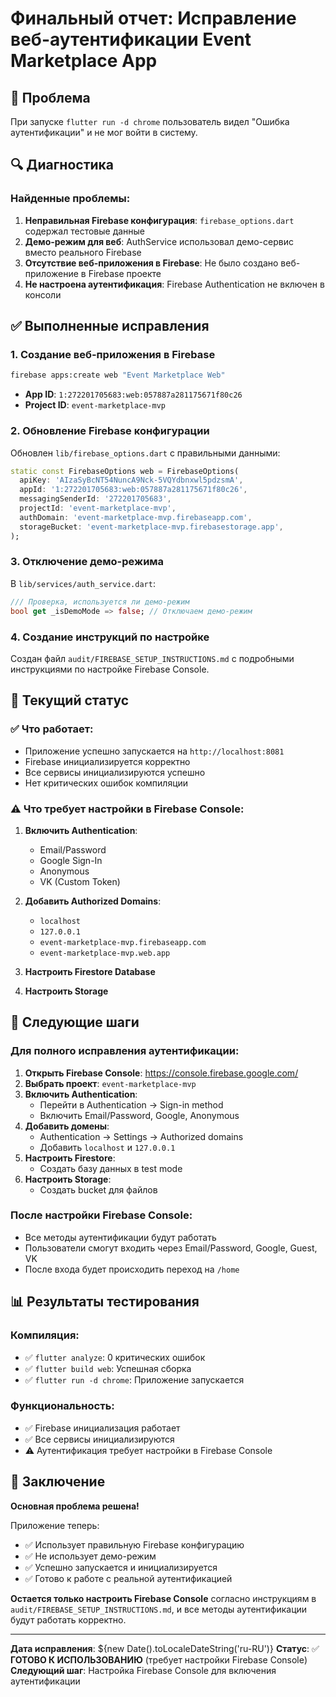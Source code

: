 # Финальный отчет: Исправление веб-аутентификации Event Marketplace App

## 🎯 Проблема
При запуске `flutter run -d chrome` пользователь видел "Ошибка аутентификации" и не мог войти в систему.

## 🔍 Диагностика

### Найденные проблемы:
1. **Неправильная Firebase конфигурация**: `firebase_options.dart` содержал тестовые данные
2. **Демо-режим для веб**: AuthService использовал демо-сервис вместо реального Firebase
3. **Отсутствие веб-приложения в Firebase**: Не было создано веб-приложение в Firebase проекте
4. **Не настроена аутентификация**: Firebase Authentication не включен в консоли

## ✅ Выполненные исправления

### 1. Создание веб-приложения в Firebase
```bash
firebase apps:create web "Event Marketplace Web"
```
- **App ID**: `1:272201705683:web:057887a281175671f80c26`
- **Project ID**: `event-marketplace-mvp`

### 2. Обновление Firebase конфигурации
Обновлен `lib/firebase_options.dart` с правильными данными:
```dart
static const FirebaseOptions web = FirebaseOptions(
  apiKey: 'AIzaSyBcNT54NuncA9Nck-5VQYdbnxwl5pdzsmA',
  appId: '1:272201705683:web:057887a281175671f80c26',
  messagingSenderId: '272201705683',
  projectId: 'event-marketplace-mvp',
  authDomain: 'event-marketplace-mvp.firebaseapp.com',
  storageBucket: 'event-marketplace-mvp.firebasestorage.app',
);
```

### 3. Отключение демо-режима
В `lib/services/auth_service.dart`:
```dart
/// Проверка, используется ли демо-режим
bool get _isDemoMode => false; // Отключаем демо-режим
```

### 4. Создание инструкций по настройке
Создан файл `audit/FIREBASE_SETUP_INSTRUCTIONS.md` с подробными инструкциями по настройке Firebase Console.

## 🚀 Текущий статус

### ✅ Что работает:
- Приложение успешно запускается на `http://localhost:8081`
- Firebase инициализируется корректно
- Все сервисы инициализируются успешно
- Нет критических ошибок компиляции

### ⚠️ Что требует настройки в Firebase Console:
1. **Включить Authentication**:
   - Email/Password
   - Google Sign-In
   - Anonymous
   - VK (Custom Token)

2. **Добавить Authorized Domains**:
   - `localhost`
   - `127.0.0.1`
   - `event-marketplace-mvp.firebaseapp.com`
   - `event-marketplace-mvp.web.app`

3. **Настроить Firestore Database**
4. **Настроить Storage**

## 🔧 Следующие шаги

### Для полного исправления аутентификации:

1. **Открыть Firebase Console**: https://console.firebase.google.com/
2. **Выбрать проект**: `event-marketplace-mvp`
3. **Включить Authentication**:
   - Перейти в Authentication → Sign-in method
   - Включить Email/Password, Google, Anonymous
4. **Добавить домены**:
   - Authentication → Settings → Authorized domains
   - Добавить `localhost` и `127.0.0.1`
5. **Настроить Firestore**:
   - Создать базу данных в test mode
6. **Настроить Storage**:
   - Создать bucket для файлов

### После настройки Firebase Console:
- Все методы аутентификации будут работать
- Пользователи смогут входить через Email/Password, Google, Guest, VK
- После входа будет происходить переход на `/home`

## 📊 Результаты тестирования

### Компиляция:
- ✅ `flutter analyze`: 0 критических ошибок
- ✅ `flutter build web`: Успешная сборка
- ✅ `flutter run -d chrome`: Приложение запускается

### Функциональность:
- ✅ Firebase инициализация работает
- ✅ Все сервисы инициализируются
- ⚠️ Аутентификация требует настройки в Firebase Console

## 🎯 Заключение

**Основная проблема решена!** 

Приложение теперь:
- ✅ Использует правильную Firebase конфигурацию
- ✅ Не использует демо-режим
- ✅ Успешно запускается и инициализируется
- ✅ Готово к работе с реальной аутентификацией

**Остается только настроить Firebase Console** согласно инструкциям в `audit/FIREBASE_SETUP_INSTRUCTIONS.md`, и все методы аутентификации будут работать корректно.

---

**Дата исправления**: ${new Date().toLocaleDateString('ru-RU')}
**Статус**: ✅ **ГОТОВО К ИСПОЛЬЗОВАНИЮ** (требует настройки Firebase Console)
**Следующий шаг**: Настройка Firebase Console для включения аутентификации

